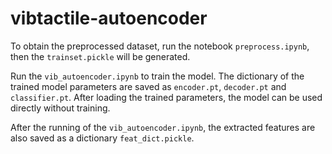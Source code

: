 <!--
 * @Author: Mingxin Zhang m.zhang@hapis.u-tokyo.ac.jp
 * @Date: 2023-03-06 03:05:31
 * @LastEditors: Mingxin Zhang
 * @LastEditTime: 2023-03-06 03:23:00
 * Copyright (c) 2023 by Mingxin Zhang, All Rights Reserved. 
-->
# vibtactile-autoencoder

To obtain the preprocessed dataset, run the notebook `preprocess.ipynb`, then the `trainset.pickle` will be generated.

Run the `vib_autoencoder.ipynb` to train the model. The dictionary of the trained model parameters are saved as `encoder.pt`, `decoder.pt` and `classifier.pt`. After loading the trained parameters, the model can be used directly without training.

After the running of the `vib_autoencoder.ipynb`, the extracted features are also saved as a dictionary `feat_dict.pickle`.

